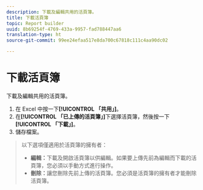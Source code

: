 ```yaml
---
description: 下載及編輯共用的活頁簿。
title: 下載活頁簿
topic: Report builder
uuid: 8b69254f-4769-433a-9957-fad788447aa6
translation-type: ht
source-git-commit: 99ee24efaa517e8da700c67818c111c4aa90dc02

---
```



# 下載活頁簿

下載及編輯共用的活頁簿。

1. 在 Excel 中按一下&#x200B;**[!UICONTROL 「共用」]**。
1. 在&#x200B;**[!UICONTROL 「已上傳的活頁簿」]**&#x200B;下選擇活頁簿，然後按一下&#x200B;**[!UICONTROL 「下載」]**。
1. 儲存檔案。
>以下選項僅適用於活頁簿的擁有者：
>
>* **編輯：**&#x200B;下載及開啟活頁簿以供編輯。如果要上傳先前為編輯而下載的活頁簿，您必須以手動方式進行操作。
>* **刪除：**&#x200B;讓您刪除先前上傳的活頁簿。您必須是活頁簿的擁有者才能刪除活頁簿。
>


